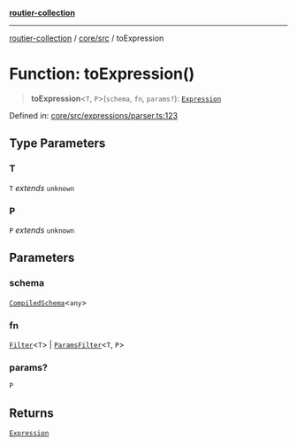 [**routier-collection**](../../../README.md)

***

[routier-collection](../../../README.md) / [core/src](../README.md) / toExpression

# Function: toExpression()

> **toExpression**\<`T`, `P`\>(`schema`, `fn`, `params?`): [`Expression`](../classes/Expression.md)

Defined in: [core/src/expressions/parser.ts:123](https://github.com/Agrejus/routier/blob/ae307d61bf9883ec014a438be7cbd96d2060d092/core/src/expressions/parser.ts#L123)

## Type Parameters

### T

`T` *extends* `unknown`

### P

`P` *extends* `unknown`

## Parameters

### schema

[`CompiledSchema`](../type-aliases/CompiledSchema.md)\<`any`\>

### fn

[`Filter`](../type-aliases/Filter.md)\<`T`\> | [`ParamsFilter`](../type-aliases/ParamsFilter.md)\<`T`, `P`\>

### params?

`P`

## Returns

[`Expression`](../classes/Expression.md)
